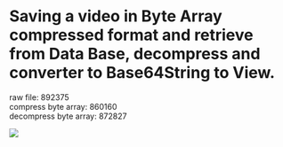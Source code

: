 # Saving a video in Byte Array compressed format and retrieve from Data Base, decompress and converter to Base64String to View.

raw file: 892375 <br />
compress byte array: 860160 <br />
decompress byte array: 872827 <br />

![](https://github.com/cassio-morais/VideoToVideoByteArrayToVideoBase64/blob/master/example/video.gif)
